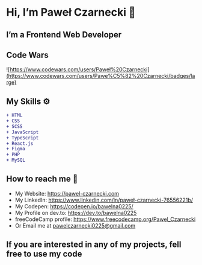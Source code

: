 # Hi, I’m Paweł Czarnecki 👋
## I’m a Frontend Web Developer
## Code Wars
![https://www.codewars.com/users/Paweł%20Czarnecki](https://www.codewars.com/users/Pawe%C5%82%20Czarnecki/badges/large)
## My Skills ⚙
``` diff
+ HTML
+ CSS
+ SCSS
+ JavaScript
+ TypeScript
+ React.js
+ Figma
+ PHP
+ MySQL
```
## How to reach me 💬
  -  My Website: https://pawel-czarnecki.com
  -  My LinkedIn: https://www.linkedin.com/in/paweł-czarnecki-76556221b/
  -  My Codepen: https://codepen.io/bawelna0225/
  -  My Profile on dev.to: https://dev.to/bawelna0225
  -  freeCodeCamp profile: https://www.freecodecamp.org/Pawel_Czarnecki
  -  Or Email me at pawelczarnecki0225@gmail.com
## If you are interested in any of my projects, fell free to use my code

<!---
Bawelna0225/Bawelna0225 is a ✨ special ✨ repository because its `README.md` (this file) appears on your GitHub profile.
You can click the Preview link to take a look at your changes.
--->
